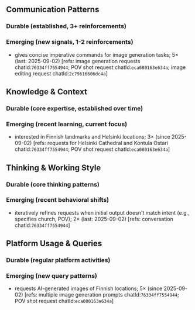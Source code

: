 ## Communication Patterns
### Durable (established, 3+ reinforcements)

### Emerging (new signals, 1-2 reinforcements)
- gives concise imperative commands for image generation tasks; 5× (last: 2025-09-02) [refs: image generation requests chatId:`76334ff7554944`; POV shot request chatId:`eca080163e634a`; image editing request chatId:`2c79616606dc4a`]

## Knowledge & Context
### Durable (core expertise, established over time)

### Emerging (recent learning, current focus)
- interested in Finnish landmarks and Helsinki locations; 3× (since 2025-09-02) [refs: requests for Helsinki Cathedral and Kontula Ostari chatId:`76334ff7554944`; POV shot request chatId:`eca080163e634a`]

## Thinking & Working Style
### Durable (core thinking patterns)

### Emerging (recent behavioral shifts)
- iteratively refines requests when initial output doesn't match intent (e.g., specifies church, POV); 2× (last: 2025-09-02) [refs: conversation chatId:`76334ff7554944`]

## Platform Usage & Queries
### Durable (regular platform activities)

### Emerging (new query patterns)
- requests AI-generated images of Finnish locations; 5× (since 2025-09-02) [refs: multiple image generation prompts chatId:`76334ff7554944`; POV shot request chatId:`eca080163e634a`]
